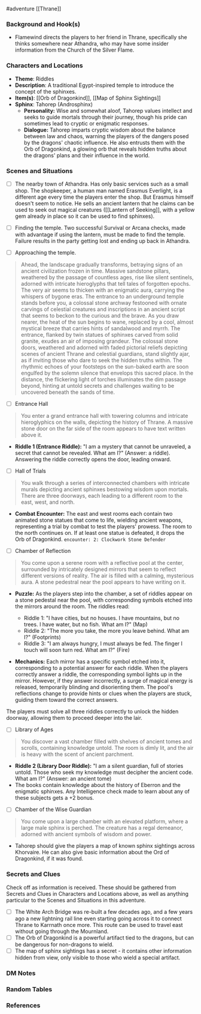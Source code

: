 #adventure [[Thrane]]

### Background and Hook(s)

* Flamewind directs the players to her friend in Thrane, specifically she thinks somewhere near Athandra, who may have some insider information from the Church of the Silver Flame.

### Characters and Locations

* **Theme**: Riddles
* **Description**: A traditional Egypt-inspired temple to introduce the concept of the sphinxes.
* **Item(s)**: [[Orb of Dragonkind]], [[Map of Sphinx Sightings]]
* **Sphinx**: Tahorep (Androsphinx)
	* **Personality:** Wise and somewhat aloof, Tahorep values intellect and seeks to guide mortals through their journey, though his pride can sometimes lead to cryptic or enigmatic responses.
	- **Dialogue:** Tahorep imparts cryptic wisdom about the balance between law and chaos, warning the players of the dangers posed by the dragons' chaotic influence. He also entrusts them with the Orb of Dragonkind, a glowing orb that reveals hidden truths about the dragons' plans and their influence in the world.

### Scenes and Situations

 - [ ]  The nearby town of Athandra.
	Has only basic services such as a small shop. The shopkeeper, a human man named Erasmus Everlight, is a different age every time the players enter the shop. But Erasmus himself doesn't seem to notice. He sells an ancient lantern that he claims can be used to seek out magical creatures ([[Lantern of Seeking]], with a yellow gem already in place so it can be used to find sphinxes).

 - [ ]  Finding the temple.
	Two successful Survival or Arcana checks, made with advantage if using the lantern, must be made to find the temple. Failure results in the party getting lost and ending up back in Athandra.

 - [ ]  Approaching the temple.
>Ahead, the landscape gradually transforms, betraying signs of an ancient civilization frozen in time. Massive sandstone pillars, weathered by the passage of countless ages, rise like silent sentinels, adorned with intricate hieroglyphs that tell tales of forgotten epochs. The very air seems to thicken with an enigmatic aura, carrying the whispers of bygone eras.
>The entrance to an underground temple stands before you, a colossal stone archway festooned with ornate carvings of celestial creatures and inscriptions in an ancient script that seems to beckon to the curious and the brave.
>As you draw nearer, the heat of the sun begins to wane, replaced by a cool, almost mystical breeze that carries hints of sandalwood and myrrh. The entrance, flanked by twin statues of sphinxes carved from solid granite, exudes an air of imposing grandeur.
>The colossal stone doors, weathered and adorned with faded pictorial reliefs depicting scenes of ancient Thrane and celestial guardians, stand slightly ajar, as if inviting those who dare to seek the hidden truths within.
>The rhythmic echoes of your footsteps on the sun-baked earth are soon engulfed by the solemn silence that envelops this sacred place. In the distance, the flickering light of torches illuminates the dim passage beyond, hinting at untold secrets and challenges waiting to be uncovered beneath the sands of time.

 - [ ]  Entrance Hall
>You enter a grand entrance hall with towering columns and intricate hieroglyphics on the walls, depicting the history of Thrane. A massive stone door on the far side of the room appears to have text written above it.
- **Riddle 1 (Entrance Riddle):** "I am a mystery that cannot be unraveled, a secret that cannot be revealed. What am I?" (Answer: a riddle). Answering the riddle correctly opens the door, leading onward.

 - [ ]  Hall of Trials
>You walk through a series of interconnected chambers with intricate murals depicting ancient sphinxes bestowing wisdom upon mortals. There are three doorways, each leading to a different room to the east, west, and north.
- **Combat Encounter:** The east and west rooms each contain two animated stone statues that come to life, wielding ancient weapons, representing a trial by combat to test the players' prowess. The room to the north continues on. If at least one statue is defeated, it drops the Orb of Dragonkind.
  `encounter: 2: Clockwork Stone Defender`

 - [ ]  Chamber of Reflection
>You come upon a serene room with a reflective pool at the center, surrounded by intricately designed mirrors that seem to reflect different versions of reality. The air is filled with a calming, mysterious aura. A stone pedestral near the pool appears to have writing on it.

- **Puzzle:** As the players step into the chamber, a set of riddles appear on a stone pedestal near the pool, with corresponding symbols etched into the mirrors around the room. The riddles read:
    - Riddle 1: "I have cities, but no houses. I have mountains, but no trees. I have water, but no fish. What am I?" (Map)
    - Riddle 2: "The more you take, the more you leave behind. What am I?" (Footprints)
    - Riddle 3: "I am always hungry, I must always be fed. The finger I touch will soon turn red. What am I?" (Fire)

- **Mechanics:** Each mirror has a specific symbol etched into it, corresponding to a potential answer for each riddle. When the players correctly answer a riddle, the corresponding symbol lights up in the mirror. However, if they answer incorrectly, a surge of magical energy is released, temporarily blinding and disorienting them. The pool's reflections change to provide hints or clues when the players are stuck, guiding them toward the correct answers.

The players must solve all three riddles correctly to unlock the hidden doorway, allowing them to proceed deeper into the lair.

 - [ ]  Library of Ages
>You discover a vast chamber filled with shelves of ancient tomes and scrolls, containing knowledge untold. The room is dimly lit, and the air is heavy with the scent of ancient parchment.
- **Riddle 2 (Library Door Riddle):** "I am a silent guardian, full of stories untold. Those who seek my knowledge must decipher the ancient code. What am I?" (Answer: an ancient tome)
- The books contain knowledge about the history of Eberron and the enigmatic sphinxes. Any Intelligence check made to learn about any of these subjects gets a +2 bonus.

 - [ ]  Chamber of the Wise Guardian
>You come upon a large chamber with an elevated platform, where a large male sphinx is perched. The creature has a regal demeanor, adorned with ancient symbols of wisdom and power.
* Tahorep should give the players a map of known sphinx sightings across Khorvaire. He can also give basic information about the Ord of Dragonkind, if it was found.

### Secrets and Clues
Check off as information is received. These should be gathered from Secrets and Clues in Characters and Locations above, as well as anything particular to the Scenes and Situations in this adventure.

 - [ ]  The White Arch Bridge was re-built a few decades ago, and a few years ago a new lightning rail line even starting going across it to connect Thrane to Karrnath once more. This route can be used to travel east without going through the Mournland.
 - [ ]  The Orb of Dragonkind is a powerful artifact tied to the dragons, but can be dangerous for non-dragons to wield.
 - [ ]  The map of sphinx sightings has a secret - it contains other information hidden from view, only visible to those who wield a special artifact.

### DM Notes



### Random Tables



### References
